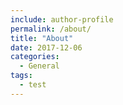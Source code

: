 ```yaml
---
include: author-profile
permalink: /about/
title: "About"
date: 2017-12-06
categories:
  - General
tags:
  - test
---
```


